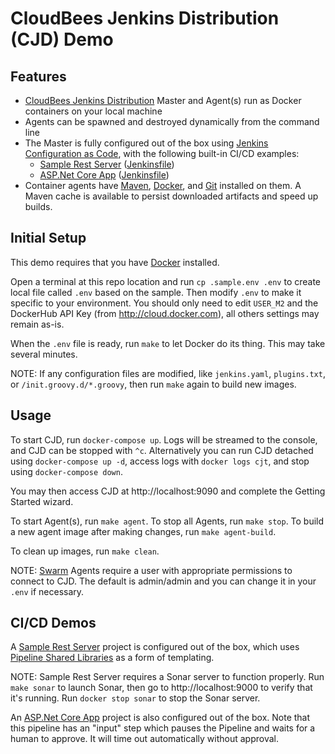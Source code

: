 # CloudBees Jenkins Distribution (CJD) Demo

## Features
* [CloudBees Jenkins Distribution](https://www.cloudbees.com/products/cloudbees-jenkins-distribution) Master and Agent(s) run as Docker containers on your local machine
* Agents can be spawned and destroyed dynamically from the command line
* The Master is fully configured out of the box using [Jenkins Configuration as Code](https://jenkins.io/projects/jcasc/), with the following built-in CI/CD examples:
  * [Sample Rest Server](https://github.com/cloudy-demos/sample-rest-server) ([Jenkinsfile](https://github.com/cloudy-demos/sample-rest-server/blob/master/Jenkinsfile))
  * [ASP.Net Core App](https://github.com/cloudy-demos/aspnet-app) ([Jenkinsfile](https://github.com/cloudy-demos/aspnet-app/blob/master/Jenkinsfile))
* Container agents have [Maven](https://maven.apache.org/), [Docker](https://www.docker.com/products/container-runtime), and [Git](https://git-scm.com/) installed on them. A Maven cache is available to persist downloaded artifacts and speed up builds.

## Initial Setup
This demo requires that you have [Docker](https://www.docker.com/get-docker) installed.

Open a terminal at this repo location and run `cp .sample.env .env` to create local file called `.env` based on the sample. Then modify `.env` to make it specific to your environment. You should only need to edit ``USER_M2`` and the DockerHub API Key (from http://cloud.docker.com), all others settings may remain as-is.

When the `.env` file is ready, run ``make`` to let Docker do its thing. This may take several minutes.

NOTE: If any configuration files are modified, like ``jenkins.yaml``, ``plugins.txt``, or ``/init.groovy.d/*.groovy``, then run ``make`` again to build new images.

## Usage
To start CJD, run ``docker-compose up``. Logs will be streamed to the console, and CJD can be stopped with `^c`. Alternatively you can run CJD detached using ``docker-compose up -d``, access logs with ``docker logs cjt``, and stop using ``docker-compose down``.

You may then access CJD at http://localhost:9090 and complete the Getting Started wizard.

To start Agent(s), run ``make agent``. To stop all Agents, run ``make stop``. To build a new agent image after making changes, run ``make agent-build``.

To clean up images, run ``make clean``.

NOTE: [Swarm](https://wiki.jenkins.io/display/JENKINS/Swarm+Plugin) Agents require a user with appropriate permissions to connect to CJD. The default is admin/admin and you can change it in your ``.env`` if necessary.

## CI/CD Demos
A [Sample Rest Server](https://github.com/cloudy-demos/sample-rest-server) project is configured out of the box, which uses [Pipeline Shared Libraries](https://github.com/cloudy-demos/pipeline-libraries) as a form of templating.

NOTE: Sample Rest Server requires a Sonar server to function properly. Run ``make sonar`` to launch Sonar, then go to http://localhost:9000 to verify that it's running. Run ``docker stop sonar`` to stop the Sonar server.

An [ASP.Net Core App](https://github.com/cloudy-demos/aspnet-app) project is also configured out of the box. Note that this pipeline has an "input" step which pauses the Pipeline and waits for a human to approve. It will time out automatically without approval.
